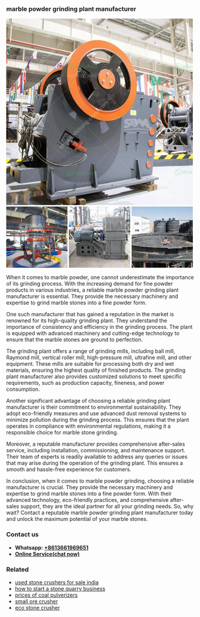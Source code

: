 <h3>marble powder grinding plant manufacturer</h3><img src='1704856771.jpg' alt=''><p>When it comes to marble powder, one cannot underestimate the importance of its grinding process. With the increasing demand for fine powder products in various industries, a reliable marble powder grinding plant manufacturer is essential. They provide the necessary machinery and expertise to grind marble stones into a fine powder form.</p><p>One such manufacturer that has gained a reputation in the market is renowned for its high-quality grinding plant. They understand the importance of consistency and efficiency in the grinding process. The plant is equipped with advanced machinery and cutting-edge technology to ensure that the marble stones are ground to perfection.</p><p>The grinding plant offers a range of grinding mills, including ball mill, Raymond mill, vertical roller mill, high-pressure mill, ultrafine mill, and other equipment. These mills are suitable for processing both dry and wet materials, ensuring the highest quality of finished products. The grinding plant manufacturer also provides customized solutions to meet specific requirements, such as production capacity, fineness, and power consumption.</p><p>Another significant advantage of choosing a reliable grinding plant manufacturer is their commitment to environmental sustainability. They adopt eco-friendly measures and use advanced dust removal systems to minimize pollution during the grinding process. This ensures that the plant operates in compliance with environmental regulations, making it a responsible choice for marble stone grinding.</p><p>Moreover, a reputable manufacturer provides comprehensive after-sales service, including installation, commissioning, and maintenance support. Their team of experts is readily available to address any queries or issues that may arise during the operation of the grinding plant. This ensures a smooth and hassle-free experience for customers.</p><p>In conclusion, when it comes to marble powder grinding, choosing a reliable manufacturer is crucial. They provide the necessary machinery and expertise to grind marble stones into a fine powder form. With their advanced technology, eco-friendly practices, and comprehensive after-sales support, they are the ideal partner for all your grinding needs. So, why wait? Contact a reputable marble powder grinding plant manufacturer today and unlock the maximum potential of your marble stones.</p><h3>Contact us</h3><ul><li><strong>Whatsapp:&nbsp;<a href="https://wa.me/8613661969651">+8613661969651</a></strong></li><li><a href="https://swt.shibang-china.com/?git&amp;zhl&amp;marble powder grinding plant manufacturer"><strong>Online Service(chat now)</strong></a></li></ul><h3>Related</h3><ul><li><a href='used stone crushers for sale india.md'>used stone crushers for sale india</a></li><li><a href='how to start a stone quarry business.md'>how to start a stone quarry business</a></li><li><a href='prices of coal pulverizers.md'>prices of coal pulverizers</a></li><li><a href='small ore crusher.md'>small ore crusher</a></li><li><a href='eco stone crusher.md'>eco stone crusher</a></li></ul>